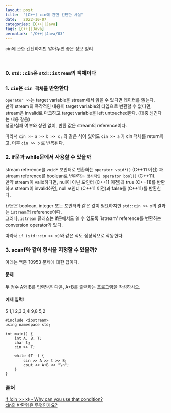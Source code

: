 ```yaml
---
layout: post
title:  "[C++] cin에 관한 간단한 사실"
date:   2022-10-07
categories: [C++||Java]
tags: [C++||Java]
permalink: '/C++||Java/03'
---
```


cin에 관한 간단하지만 알아두면 좋은 정보 정리

<br>

### 0. `std::cin`은 `std::istream`의 객체이다

### 1. `cin`은 `cin 객체`를 반환한다

`operator >>`는 target variable을 stream에서 읽을 수 있다면 데이터를 읽는다.<br>
만약 stream의 즉각적인 내용이 target variable의 타입으로 변환할 수 없다면, stream은 invalid로 마크하고 target variable을 left untouched한다.
(대충 넘긴다는 내용 같음)<br>
성공/실패 여부와 상관 없이, 반환 값은 stream의 reference이다.<br>

따라서 `cin >> a >> b >> c;` 와 같은 식이 있어도 `cin >> a` 가 cin 객체를 return하고, 이후 `cin >> b` 로 반복된다.

### 2. if문과 while문에서 사용할 수 있을까

stream reference를 `void*` 포인터로 변환하는 `operator void*()` (C++11 이전) 과
stream reference를 boolean로 변환하는 `명시적인 operator bool()` (C++11).<br>
만약 stream이 valid하다면, null이 아닌 포인터 (C++11 이전)과 true (C++11)를 반환하고
stream이 invalid하면, null 포인터 (C++11 이전)과 false를 (C++11)를 반환한다.<br>

`if`문은 boolean, integer 또는 포인터와 같은 값이 필요하지만 `std::cin >> x`의 결과는 `istream`의 reference이다.<br>
그러나, `istream` 클래스는 if문에서도 쓸 수 있도록 `istream' reference를 변환하는 conversion operator가 있다.

따라서 `if (std::cin >> x)`와 같은 식도 정상적으로 작동한다.


### 3. scanf와 같이 형식을 지정할 수 있을까?

아래는 백준 10953 문제에 대한 답이다.

#### 문제
두 정수 A와 B를 입력받은 다음, A+B를 출력하는 프로그램을 작성하시오.

#### 예제 입력1
5
1,1
2,3
3,4
9,8
5,2

```
#include <iostream>
using namespace std;

int main() {
	int A, B, T;
	char t;
	cin >> T;
  
	while (T--) {
		cin >> A >> t >> B;
		cout << A+B << "\n";
	}
}
```

### 출처

<a href="https://stackoverflow.com/questions/6791520/if-cin-x-why-can-you-use-that-condition" target="_blank">if (cin >> x) - Why can you use that condition?</a><br>
<a href="https://skku.goorm.io/qna/4241" target="_blank">cin의 반환형은 무엇인가요?</a>

<br><br><br>
